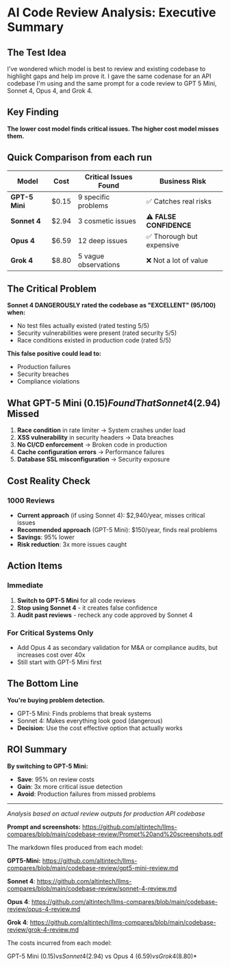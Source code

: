 # AI Code Review Analysis: Executive Summary

## The Test Idea
I've wondered which model is best to review and existing codebase to highlight gaps and help im prove it. I gave the same codenase for an API codebase I'm using and the same prompt for a code review to GPT 5 Mini, Sonnet 4, Opus 4, and Grok 4.

## Key Finding
**The lower cost model finds critical issues. The higher cost model misses them.**

## Quick Comparison from each run

| Model | Cost | Critical Issues Found | Business Risk |
|-------|------|----------------------|---------------|
| **GPT-5 Mini** | $0.15 | 9 specific problems | ✅ Catches real risks |
| **Sonnet 4** | $2.94 | 3 cosmetic issues | ⚠️ **FALSE CONFIDENCE** |
| **Opus 4** | $6.59 | 12 deep issues | ✅ Thorough but expensive |
| **Grok 4** | $8.80 | 5 vague observations | ❌ Not a lot of value |

## The Critical Problem

**Sonnet 4 DANGEROUSLY rated the codebase as "EXCELLENT" (95/100) when:**
- No test files actually existed (rated testing 5/5)
- Security vulnerabilities were present (rated security 5/5)  
- Race conditions existed in production code (rated 5/5)

**This false positive could lead to:**
- Production failures
- Security breaches
- Compliance violations

## What GPT-5 Mini ($0.15) Found That Sonnet 4 ($2.94) Missed

1. **Race condition** in rate limiter → System crashes under load
2. **XSS vulnerability** in security headers → Data breaches
3. **No CI/CD enforcement** → Broken code in production
4. **Cache configuration errors** → Performance failures
5. **Database SSL misconfiguration** → Security exposure

## Cost Reality Check

### 1000 Reviews
- **Current approach** (if using Sonnet 4): $2,940/year, misses critical issues
- **Recommended approach** (GPT-5 Mini): $150/year, finds real problems
- **Savings**: 95% lower
- **Risk reduction**: 3x more issues caught

## Action Items

### Immediate
1. **Switch to GPT-5 Mini** for all code reviews
2. **Stop using Sonnet 4** - it creates false confidence
3. **Audit past reviews** - recheck any code approved by Sonnet 4

### For Critical Systems Only
- Add Opus 4 as secondary validation for M&A or compliance audits, but increases cost over 40x
- Still start with GPT-5 Mini first

## The Bottom Line

**You're buying problem detection.**

- GPT-5 Mini: Finds problems that break systems
- Sonnet 4: Makes everything look good (dangerous)
- **Decision**: Use the cost effective option that actually works

## ROI Summary

**By switching to GPT-5 Mini:**
- **Save**: 95% on review costs
- **Gain**: 3x more critical issue detection
- **Avoid**: Production failures from missed problems

---

*Analysis based on actual review outputs for production API codebase*

**Prompt and screenshots:** https://github.com/altintech/llms-compares/blob/main/codebase-review/Prompt%20and%20screenshots.pdf

The markdown files produced from each model:

**GPT5-Mini:** https://github.com/altintech/llms-compares/blob/main/codebase-review/gpt5-mini-review.md

**Sonnet 4**: https://github.com/altintech/llms-compares/blob/main/codebase-review/sonnet-4-review.md

**Opus 4**: https://github.com/altintech/llms-compares/blob/main/codebase-review/opus-4-review.md

**Grok 4**: https://github.com/altintech/llms-compares/blob/main/codebase-review/grok-4-review.md

The costs incurred from each model:

GPT-5 Mini ($0.15) vs Sonnet 4 ($2.94) vs  Opus 4 ($6.59) vs Grok 4 ($8.80)*




